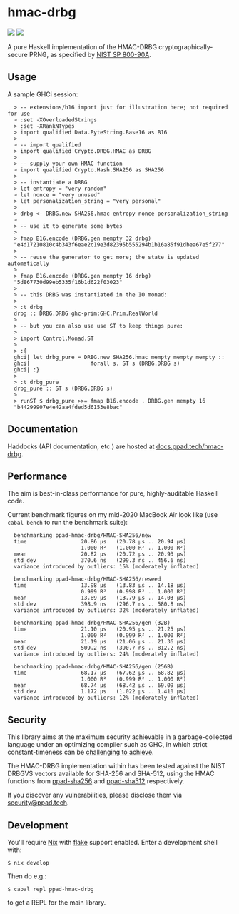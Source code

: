 # hmac-drbg

[![](https://img.shields.io/hackage/v/ppad-hmac-drbg?color=blue)](https://hackage.haskell.org/package/ppad-hmac-drbg)
![](https://img.shields.io/badge/license-MIT-brightgreen)

A pure Haskell implementation of the HMAC-DRBG cryptographically-secure PRNG,
as specified by [NIST SP 800-90A][sp800].

## Usage

A sample GHCi session:

```
  > -- extensions/b16 import just for illustration here; not required for use
  > :set -XOverloadedStrings
  > :set -XRankNTypes
  > import qualified Data.ByteString.Base16 as B16
  >
  > -- import qualified
  > import qualified Crypto.DRBG.HMAC as DRBG
  >
  > -- supply your own HMAC function
  > import qualified Crypto.Hash.SHA256 as SHA256
  >
  > -- instantiate a DRBG
  > let entropy = "very random"
  > let nonce = "very unused"
  > let personalization_string = "very personal"
  >
  > drbg <- DRBG.new SHA256.hmac entropy nonce personalization_string
  >
  > -- use it to generate some bytes
  >
  > fmap B16.encode (DRBG.gen mempty 32 drbg)
  "e4d17210810c4b343f6eae2c19e3d82395b555294b1b16a85f91dbea67e5f277"
  >
  > -- reuse the generator to get more; the state is updated automatically
  >
  > fmap B16.encode (DRBG.gen mempty 16 drbg)
  "5d867730d99eb5335f16b1d622f03023"
  >
  > -- this DRBG was instantiated in the IO monad:
  >
  > :t drbg
  drbg :: DRBG.DRBG ghc-prim:GHC.Prim.RealWorld
  >
  > -- but you can also use use ST to keep things pure:
  >
  > import Control.Monad.ST
  >
  > :{
  ghci| let drbg_pure = DRBG.new SHA256.hmac mempty mempty mempty ::
  ghci|                   forall s. ST s (DRBG.DRBG s)
  ghci| :}
  >
  > :t drbg_pure
  drbg_pure :: ST s (DRBG.DRBG s)
  >
  > runST $ drbg_pure >>= fmap B16.encode . DRBG.gen mempty 16
  "b44299907e4e42aa4fded5d6153e8bac"
```

## Documentation

Haddocks (API documentation, etc.) are hosted at
[docs.ppad.tech/hmac-drbg][hadoc].

## Performance

The aim is best-in-class performance for pure, highly-auditable Haskell
code.

Current benchmark figures on my mid-2020 MacBook Air look like (use
`cabal bench` to run the benchmark suite):

```
  benchmarking ppad-hmac-drbg/HMAC-SHA256/new
  time                 20.86 μs   (20.78 μs .. 20.94 μs)
                       1.000 R²   (1.000 R² .. 1.000 R²)
  mean                 20.82 μs   (20.72 μs .. 20.93 μs)
  std dev              370.6 ns   (299.3 ns .. 456.6 ns)
  variance introduced by outliers: 15% (moderately inflated)

  benchmarking ppad-hmac-drbg/HMAC-SHA256/reseed
  time                 13.98 μs   (13.83 μs .. 14.18 μs)
                       0.999 R²   (0.998 R² .. 1.000 R²)
  mean                 13.89 μs   (13.79 μs .. 14.03 μs)
  std dev              398.9 ns   (296.7 ns .. 580.8 ns)
  variance introduced by outliers: 32% (moderately inflated)

  benchmarking ppad-hmac-drbg/HMAC-SHA256/gen (32B)
  time                 21.10 μs   (20.95 μs .. 21.25 μs)
                       1.000 R²   (0.999 R² .. 1.000 R²)
  mean                 21.19 μs   (21.06 μs .. 21.36 μs)
  std dev              509.2 ns   (390.7 ns .. 812.2 ns)
  variance introduced by outliers: 24% (moderately inflated)

  benchmarking ppad-hmac-drbg/HMAC-SHA256/gen (256B)
  time                 68.17 μs   (67.62 μs .. 68.82 μs)
                       1.000 R²   (0.999 R² .. 1.000 R²)
  mean                 68.74 μs   (68.42 μs .. 69.09 μs)
  std dev              1.172 μs   (1.022 μs .. 1.410 μs)
  variance introduced by outliers: 12% (moderately inflated)
```

## Security

This library aims at the maximum security achievable in a
garbage-collected language under an optimizing compiler such as GHC, in
which strict constant-timeness can be [challenging to achieve][const].

The HMAC-DRBG implementation within has been tested against the
NIST DRBGVS vectors available for SHA-256 and SHA-512, using the
HMAC functions from [ppad-sha256][sh256] and [ppad-sha512][sh512]
respectively.

If you discover any vulnerabilities, please disclose them via
security@ppad.tech.

## Development

You'll require [Nix][nixos] with [flake][flake] support enabled. Enter a
development shell with:

```
$ nix develop
```

Then do e.g.:

```
$ cabal repl ppad-hmac-drbg
```

to get a REPL for the main library.

[sp800]: https://nvlpubs.nist.gov/nistpubs/SpecialPublications/NIST.SP.800-90Ar1.pdf
[nixos]: https://nixos.org/
[flake]: https://nixos.org/manual/nix/unstable/command-ref/new-cli/nix3-flake.html
[hadoc]: https://docs.ppad.tech/hmac-drbg
[sh256]: https://git.ppad.tech/sha256
[sh512]: https://git.ppad.tech/sha512
[const]: https://www.chosenplaintext.ca/articles/beginners-guide-constant-time-cryptography.html
